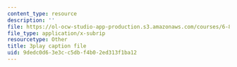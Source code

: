 ```yaml
---
content_type: resource
description: ''
file: https://ol-ocw-studio-app-production.s3.amazonaws.com/courses/6-849-geometric-folding-algorithms-linkages-origami-polyhedra-fall-2012/9dedc0d63e3cc5dbf4b02ed313f1ba12_ShvQYLXCjos.srt
file_type: application/x-subrip
resourcetype: Other
title: 3play caption file
uid: 9dedc0d6-3e3c-c5db-f4b0-2ed313f1ba12
---
```

